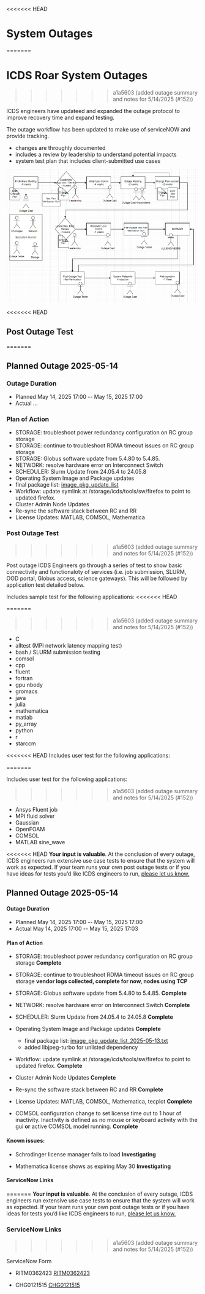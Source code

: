 <<<<<<< HEAD
# System Outages
=======
# ICDS Roar System Outages
>>>>>>> a1a5603 (added outage summary and notes for 5/14/2025 (#152))

ICDS engineers have updateed and expanded the outage protocol to improve recovery time and expand testing. 

The outage workflow has been updated to make use of serviceNOW and provide tracking.

 - changes are throughly documented
 - includes a review by leadership to understand potential impacts
 - system test plan that includes client-submitted use cases


![Outage WorkFlow Diagram](../img/ICDS_Outage_workflow.png)

<<<<<<< HEAD

## Post Outage Test
=======
## Planned Outage 2025-05-14

### Outage Duration
 - Planned May 14, 2025 17:00 -- May 15, 2025 17:00
 - Actual …

### Plan of Action

 - STORAGE: troubleshoot power redundancy configuration on RC group storage
 - STORAGE: continue to troubleshoot RDMA timeout issues on RC group storage 
 - STORAGE: Globus software update from 5.4.80 to 5.4.85. 
 - NETWORK: resolve hardware error on Interconnect Switch
 - SCHEDULER: Slurm Update from 24.05.4 to 24.05.8
 - Operating System Image and Package updates
 - final package list: [image_pkg_update_list](../img/image_pkg_update_list_2025-05-13.txt)
 - Workflow: update symlink at /storage/icds/tools/sw/firefox to point to updated firefox.
 - Cluster Admin Node Updates
 - Re-sync the software stack between RC and RR
 - License Updates: MATLAB, COMSOL, Mathematica

### Post Outage Test
>>>>>>> a1a5603 (added outage summary and notes for 5/14/2025 (#152))

Post outage ICDS Engineers go through a series of test to show basic connectivity and functionaloty of services (i.e. job submission, SLURM, OOD portal, Globus access, science gateways). This will be followed by application test detailed below. 

Includes sample test for the following applications:
<<<<<<< HEAD

=======
>>>>>>> a1a5603 (added outage summary and notes for 5/14/2025 (#152))
 - C
 - alltest (MPI network latency mapping test)
 - bash / SLURM submission testing
 - comsol
 - cpp
 - fluent
 - fortran
 - gpu nbody
 - gromacs
 - java
 - julia
 - mathematica
 - matlab
 - py_array
 - python
 - r
 - starccm

<<<<<<< HEAD
Includes user test for the following applications: 

=======

Includes user test for the following applications: 
>>>>>>> a1a5603 (added outage summary and notes for 5/14/2025 (#152))
 - Ansys Fluent job
 - MPI fluid solver
 - Gaussian
 - OpenFOAM
 - COMSOL
 - MATLAB sine_wave 

<<<<<<< HEAD
**Your input is valuable**. At the conclusion of every outage, ICDS engineers run extensive use case tests to ensure that the system will work as expected. If your team runs your own post outage tests or if you have ideas for tests you’d like ICDS engineers to run, [please let us know.](mailto:icds@psu.edu?subject=Post-Outage%20Testing%20Feedback)
 
 
## Planned Outage 2025-05-14

#### Outage Duration

 - Planned May 14, 2025 17:00 -- May 15, 2025 17:00
 - Actual  May 14, 2025 17:00 -- May 15, 2025 17:03


#### Plan of Action

 - STORAGE: troubleshoot power redundancy configuration on RC group storage 
   **Complete**

 - STORAGE: continue to troubleshoot RDMA timeout issues on RC group storage
   **vendor logs collected, complete for now, nodes using TCP**

 - STORAGE: Globus software update from 5.4.80 to 5.4.85. **Complete**

 - NETWORK: resolve hardware error on Interconnect Switch **Complete**

 - SCHEDULER: Slurm Update from 24.05.4 to 24.05.8 
   **Complete**

 - Operating System Image and Package updates **Complete**
    - final package list: [image_pkg_update_list_2025-05-13.txt](../img/image_pkg_update_list_2025-05-13.txt)
    - added libjpeg-turbo for unlisted dependency 
    
 - Workflow: update symlink at /storage/icds/tools/sw/firefox to point to updated firefox. **Complete**

 - Cluster Admin Node Updates **Complete**

 - Re-sync the software stack between RC and RR **Complete**

 - License Updates: MATLAB, COMSOL, Mathematica, tecplot **Complete**

 - COMSOL configuration change to set license time out to 1 hour of inactivity. Inactivity is defined as no mouse or keyboard activity with the gui **or** active COMSOL model running. **Complete**


#### Known issues: 

 - Schrodinger license manager fails to load **Investigating**

 - Mathematica license shows as expiring May 30 **Investigating**


#### ServiceNow Links
=======
**Your input is valuable**. At the conclusion of every outage, ICDS engineers run extensive use case tests to ensure that the system will work as expected. If your team runs your own post outage tests or if you have ideas for tests you’d like ICDS engineers to run, [please let us know.](mailto:icds@psu.edu?subject=Post-Outage%20Testing%20Feedback) 

### ServiceNow Links
>>>>>>> a1a5603 (added outage summary and notes for 5/14/2025 (#152))

ServiceNow Form


- RITM0362423 [RITM0362423](https://pennstate.service-now.com/nav_to.do?uri=sc_req_item.do%3Fsys_id=9dc5c7af47302e94fb179df4126d439c%26sysparm_stack=sc_req_item_list.do%3Fsysparm_query=active=true)


- CHG0121515 [CHG0121515](https://pennstate.service-now.com/nav_to.do?uri=change_request.do%3Fsys_id=39c50baf47302e94fb179df4126d436f%26sysparm_stack=change_request_list.do%3Fsysparm_query=active=true)
